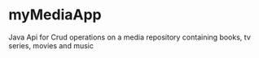 # myMediaApp
Java Api for Crud operations on a media repository containing books, tv series, movies and music

